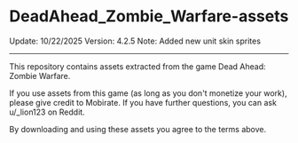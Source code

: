 # DeadAhead_Zombie_Warfare-assets

Update: 10/22/2025
Version: 4.2.5
Note: Added new unit skin sprites

---

This repository contains assets extracted from the game Dead Ahead: Zombie Warfare.

If you use assets from this game (as long as you don't monetize your work), please give credit to Mobirate. If you have further questions, you can ask u/_lion123 on Reddit.

By downloading and using these assets you agree to the terms above.
